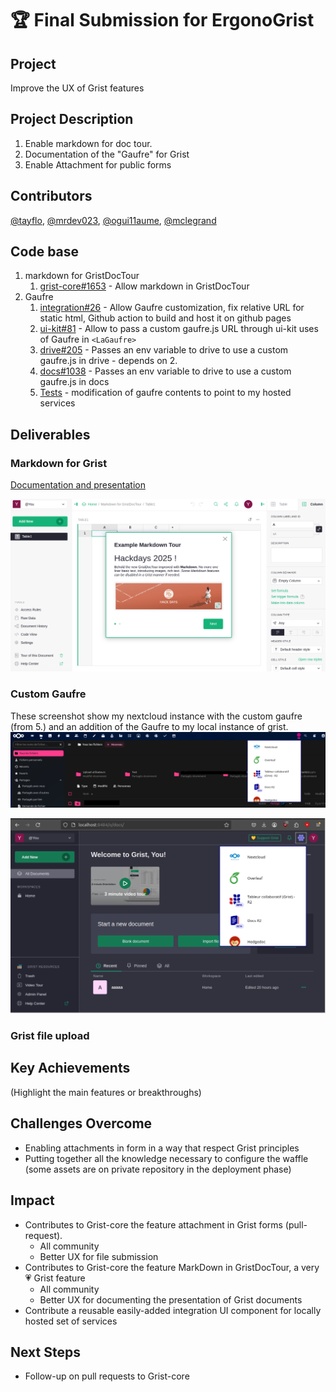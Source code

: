 # 🏆 Final Submission for ErgonoGrist

## Project
Improve the UX of Grist features

## Project Description
1. Enable markdown for doc tour.
2. Documentation of the "Gaufre" for Grist
3. Enable Attachment for public forms


## Contributors
<a href="https://github.com/tayflo">@tayflo</a>, <a href="https://github.com/mrdev023">@mrdev023</a>, <a href="https://github.com/ogui11aume">@ogui11aume</a>, <a href="https://github.com/mclegrand">@mclegrand</a>

## Code base
1. markdown for GristDocTour 
   1. [grist-core#1653](https://github.com/gristlabs/grist-core/pull/1653) - Allow markdown in GristDocTour
2. Gaufre
   1. [integration#26](https://github.com/suitenumerique/integration/pull/26) - Allow Gaufre customization, fix relative URL for static html, Github action to build and host it on github pages
   2. [ui-kit#81](https://github.com/suitenumerique/ui-kit/pull/81) - Allow to pass a custom gaufre.js URL through ui-kit uses of Gaufre in `<LaGaufre>`
   3. [drive#205](https://github.com/suitenumerique/drive/pull/205) - Passes an env variable to drive to use a custom gaufre.js in drive - depends on 2.
   4. [docs#1038](https://github.com/suitenumerique/docs/pull/1038) - Passes an env variable to drive to use a custom gaufre.js in docs
   5. [Tests](https://github.com/suitenumerique/integration/commit/266a7af9c7fcd1e3bce85ca09a4dfa8c556965a3) - modification of gaufre contents to point to my hosted services

## Deliverables 

### Markdown for Grist

[Documentation and presentation](assets/markdown-for-gristdoctour/deliverable1.md)

![GristDocTour - step 1](assets/markdown-for-gristdoctour/gristdoctour-slide1.png)

### Custom Gaufre

These screenshot show my nextcloud instance with the custom gaufre (from 5.) and an addition of the Gaufre to my local instance of grist.
![Nextcloud, with a custom Gaufre](assets/nextcloud.png)

![Grist, with a custom Gaufre](assets/gristgaufre.png)

### Grist file upload


## Key Achievements
(Highlight the main features or breakthroughs)

## Challenges Overcome
* Enabling attachments in form in a way that respect Grist principles
* Putting together all the knowledge necessary to configure the waffle (some assets are on private repository in the deployment phase)

## Impact
* Contributes to Grist-core the feature attachment in Grist forms (pull-request). 
  * All community
  * Better UX for file submission
* Contributes to Grist-core the feature MarkDown in GristDocTour, a very 💗 Grist feature
  * All community
  * Better UX for documenting the presentation of Grist documents
* Contribute a reusable easily-added integration UI component for locally hosted set of services

## Next Steps
* Follow-up on pull requests to Grist-core
